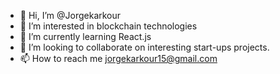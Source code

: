 - 👋 Hi, I’m @Jorgekarkour
- 👀 I’m interested in blockchain technologies 
- 🌱 I’m currently learning React.js
- 💞️ I’m looking to collaborate on interesting start-ups projects.
- 📫 How to reach me jorgekarkour15@gmail.com

<!---
Jorgekarkour/Jorgekarkour is a ✨ special ✨ repository because its `README.md` (this file) appears on your GitHub profile.
You can click the Preview link to take a look at your changes.
--->
